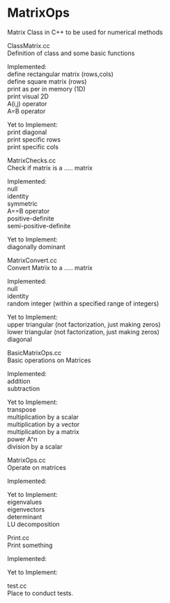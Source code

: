 # MatrixOps  
Matrix Class in C++ to be used for numerical methods  

ClassMatrix.cc  
Definition of class and some basic functions  

Implemented:  
  define rectangular matrix (rows,cols)  
  define square matrix (rows)  
  print as per in memory (1D)  
  print visual 2D  
  A(i,j) operator  
  A=B operator  

Yet to Implement:  
  print diagonal  
  print specific rows  
  print specific cols  


MatrixChecks.cc  
Check if matrix is a ..... matrix    

Implemented:  
  null  
  identity  
  symmetric  
  A==B operator  
  positive-definite  
  semi-positive-definite  

Yet to Implement:  
  diagonally dominant  

MatrixConvert.cc  
Convert Matrix to a ..... matrix  

Implemented:  
  null  
  identity  
  random integer (within a specified range of integers)  

Yet to Implement:  
  upper triangular (not factorization, just making zeros)  
  lower triangular (not factorization, just making zeros)  
  diagonal  


BasicMatrixOps.cc  
Basic operations on Matrices  

Implemented:  
  addition  
  subtraction  

Yet to Implement:  
  transpose  
  multiplication by a scalar  
  multiplication by a vector  
  multiplication by a matrix  
  power A^n  
  division by a scalar  


MatrixOps.cc  
Operate on matrices  

Implemented:  

Yet to Implement:  
  eigenvalues  
  eigenvectors  
  determinant  
  LU decomposition  

Print.cc  
Print something  

Implemented:  


Yet to Implement:    

test.cc  
Place to conduct tests.  
